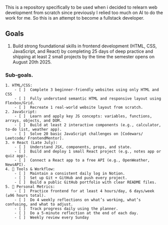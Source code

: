 This is a repository specifically to be used when i decided to relearn web development from scratch since previously I relied too much on AI to do the work for me. So this is an attempt to become a fullstack developer.

## Goals

1. Build strong foundational skills in frontend development (HTML, CSS, JavaScript, and React) by completing 25 days of deep practice and shipping at least 2 small projects by the time the semester opens on August 20th 2025.

### Sub-goals.
    1. HTML/CSS:
        - [ ]  Complete 3 beginner-friendly websites using only HTML and CSS
        - [ ]  Fully understand semantic HTML and responsive layout using Flexbox/Grid.
        - [ ]  Recreate 1 real-world website layout from scratch.
    2. JavaScript:
        - [ ]  Learn and apply key JS concepts: variables, functions, arrays, objects, and DOM.
        - [ ]  Build at least 2 interactive components (e.g., calculator, to-do list, weather app).
        - [ ]  Solve 20 basic JavaScript challenges on [Codewars/ Leetcode/ FrontendMentor].
    3. 🔯 React (Late July):
        - [ ]  Understand JSX, components, props, and state.
        - [ ]  Build and deploy 1 small React project (e.g., notes app or quiz app).
        - [ ]  Connect a React app to a free API (e.g., OpenWeather, NewsAPI).
    4. 📂 Tools & Workflow:
        - [ ]  Maintain a consistent daily log in Notion.
        - [ ]  Set up Git + GitHub and push every project.
        - [ ]  Build a public GitHub portfolio with clear README files.
    5. 🧭 Personal Metrics: 
        - [ ]  Practice frontend for at least 4 hours/day, 6 days/week (≥96 hours total).
        - [ ]  Do 4 weekly reflections on what’s working, what’s confusing, and what to adjust.
        - [ ]  Track progress daily using the planner.
        - [ ]  Do a 5-minute reflection at the end of each day.
        - [ ]  Weekly review every Sunday